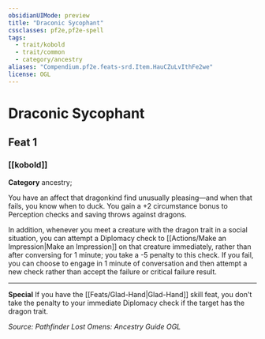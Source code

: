```yaml
---
obsidianUIMode: preview
title: "Draconic Sycophant"
cssclasses: pf2e,pf2e-spell
tags:
  - trait/kobold
  - trait/common
  - category/ancestry
aliases: "Compendium.pf2e.feats-srd.Item.HauCZuLvIthFe2we"
license: OGL
---
```

# Draconic Sycophant
## Feat 1
### [[kobold]]

**Category** ancestry; 




You have an affect that dragonkind find unusually pleasing—and when that fails, you know when to duck. You gain a +2 circumstance bonus to Perception checks and saving throws against dragons.

In addition, whenever you meet a creature with the dragon trait in a social situation, you can attempt a Diplomacy check to [[Actions/Make an Impression|Make an Impression]] on that creature immediately, rather than after conversing for 1 minute; you take a -5 penalty to this check. If you fail, you can choose to engage in 1 minute of conversation and then attempt a new check rather than accept the failure or critical failure result.

* * *

**Special** If you have the [[Feats/Glad-Hand|Glad-Hand]] skill feat, you don't take the penalty to your immediate Diplomacy check if the target has the dragon trait.

*Source: Pathfinder Lost Omens: Ancestry Guide*
*OGL*